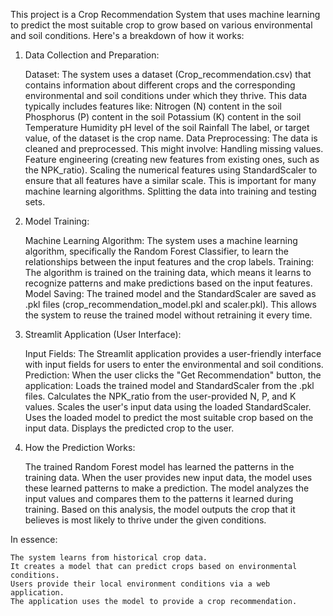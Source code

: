 This project is a Crop Recommendation System that uses machine learning to predict the most suitable crop to grow based on various environmental and soil conditions. Here's a breakdown of how it works:

1. Data Collection and Preparation:

    Dataset: The system uses a dataset (Crop_recommendation.csv) that contains information about different crops and the corresponding environmental and soil conditions under which they thrive. This data typically includes features like:
        Nitrogen (N) content in the soil
        Phosphorus (P) content in the soil
        Potassium (K) content in the soil
        Temperature
        Humidity
        pH level of the soil
        Rainfall
        The label, or target value, of the dataset is the crop name.
    Data Preprocessing: The data is cleaned and preprocessed. This might involve:
        Handling missing values.
        Feature engineering (creating new features from existing ones, such as the NPK_ratio).
        Scaling the numerical features using StandardScaler to ensure that all features have a similar scale. This is important for many machine learning algorithms.
        Splitting the data into training and testing sets.

2. Model Training:

    Machine Learning Algorithm: The system uses a machine learning algorithm, specifically the Random Forest Classifier, to learn the relationships between the input features and the crop labels.
    Training: The algorithm is trained on the training data, which means it learns to recognize patterns and make predictions based on the input features.
    Model Saving: The trained model and the StandardScaler are saved as .pkl files (crop_recommendation_model.pkl and scaler.pkl). This allows the system to reuse the trained model without retraining it every time.

3. Streamlit Application (User Interface):

    Input Fields: The Streamlit application provides a user-friendly interface with input fields for users to enter the environmental and soil conditions.
    Prediction: When the user clicks the "Get Recommendation" button, the application:
        Loads the trained model and StandardScaler from the .pkl files.
        Calculates the NPK_ratio from the user-provided N, P, and K values.
        Scales the user's input data using the loaded StandardScaler.
        Uses the loaded model to predict the most suitable crop based on the input data.
        Displays the predicted crop to the user.

4. How the Prediction Works:

    The trained Random Forest model has learned the patterns in the training data. When the user provides new input data, the model uses these learned patterns to make a prediction.
    The model analyzes the input values and compares them to the patterns it learned during training.
    Based on this analysis, the model outputs the crop that it believes is most likely to thrive under the given conditions.

In essence:

    The system learns from historical crop data.
    It creates a model that can predict crops based on environmental conditions.
    Users provide their local environment conditions via a web application.
    The application uses the model to provide a crop recommendation.
